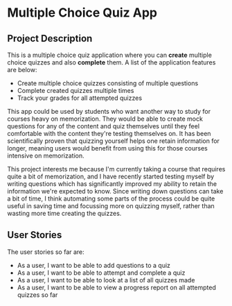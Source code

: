 # Multiple Choice Quiz App

## Project Description

This is a multiple choice quiz application where you can **create** multiple choice quizzes and also 
**complete** them. A list of the application features are below:

- Create multiple choice quizzes consisting of multiple questions
- Complete created quizzes multiple times
- Track your grades for all attempted quizzes

This app could be used by students who want another way to study for courses heavy on memorization. They would be able 
to create mock questions for any of the content and quiz themselves until they feel comfortable with the content 
they're testing themselves on. It has been scientifically proven that quizzing yourself helps one retain information 
for longer, meaning users would benefit from using this for those courses intensive on memorization.

This project interests me because I'm currently taking a course that requires quite a bit of memorization, and I have 
recently started testing myself by writing questions which has significantly improved my ability to retain the 
information we're expected to know. Since writing down questions can take a bit of time, I think automating some parts 
of the process could be quite useful in saving time and focussing more on quizzing myself, 
rather than wasting more time creating the quizzes.

## User Stories

The user stories so far are:

- As a user, I want to be able to add questions to a quiz
- As a user, I want to be able to attempt and complete a quiz
- As a user, I want to be able to look at a list of all quizzes made
- As a user, I want to be able to view a progress report on all attempted quizzes so far